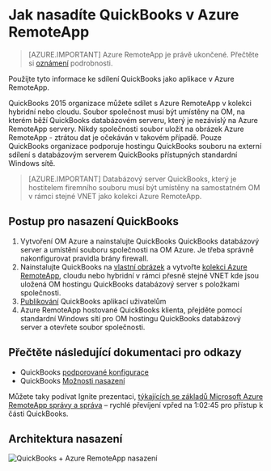 <properties 
    pageTitle="Nasazení QuickBooks v Azure RemoteApp | Microsoft Azure" 
    description="Naučte se sdílet QuickBooks s Azure RemoteApp." 
    services="remoteapp" 
    documentationCenter="" 
    authors="ericorman" 
    manager="mbaldwin" />

<tags 
    ms.service="remoteapp" 
    ms.workload="compute" 
    ms.tgt_pltfrm="na" 
    ms.devlang="na" 
    ms.topic="article" 
    ms.date="08/15/2016" 
    ms.author="elizapo" />



# <a name="how-do-you-deploy-quickbooks-in-azure-remoteapp"></a>Jak nasadíte QuickBooks v Azure RemoteApp

> [AZURE.IMPORTANT]
> Azure RemoteApp je právě ukončené. Přečtěte si [oznámení](https://go.microsoft.com/fwlink/?linkid=821148) podrobnosti.

Použijte tyto informace ke sdílení QuickBooks jako aplikace v Azure RemoteApp.


QuickBooks 2015 organizace můžete sdílet s Azure RemoteApp v kolekci hybridní nebo cloudu. Soubor společnost musí být umístěny na OM, na kterém běží QuickBooks databázovém serveru, který je nezávislý na Azure RemoteApp servery. Nikdy společnosti soubor uložit na obrázek Azure RemoteApp - ztrátou dat je očekáván v takovém případě. Pouze QuickBooks organizace podporuje hostingu QuickBooks souboru na externí sdílení s databázovým serverem QuickBooks přístupných standardní Windows sítě.   

> [AZURE.IMPORTANT] Databázový server QuickBooks, který je hostitelem firemního souboru musí být umístěny na samostatném OM v rámci stejné VNET jako kolekci Azure RemoteApp.  

## <a name="steps-to-deploy-quickbooks"></a>Postup pro nasazení QuickBooks

1. Vytvoření OM Azure a nainstalujte QuickBooks QuickBooks databázový server a umístění souboru společnosti na OM Azure.  Je třeba správně nakonfigurovat pravidla brány firewall.
2. Nainstalujte QuickBooks na [vlastní obrázek](remoteapp-imageoptions.md) a vytvořte [kolekci Azure RemoteApp](remoteapp-collections.md), cloudu nebo hybridní v rámci přesně stejné VNET kde jsou uložená OM hostingu QuickBooks databázový server s položkami společnosti. 
3.  [Publikování](remoteapp-publish.md) QuickBooks aplikací uživatelům
4.  Azure RemoteApp hostované QuickBooks klienta, přejděte pomocí standardní Windows sítí pro OM hostingu QuickBooks databázový server a otevřete soubor společnosti. 

## <a name="documentation-references"></a>Přečtěte následující dokumentaci pro odkazy

- QuickBooks [podporované konfigurace](http://enterprisesuite.intuit.com/products/enterprise-solutions/technical/#top)
- QuickBooks [Možnosti nasazení](http://enterprisesuite.intuit.com/everythingenterprise/launchpad/new-user/)

Můžete taky podívat Ignite prezentaci, [týkajících se základů Microsoft Azure RemoteApp správy a správa](https://channel9.msdn.com/Events/Ignite/2015/BRK3868) – rychlé převíjení vpřed na 1:02:45 pro přístup k části QuickBooks.

## <a name="deployment-architecture"></a>Architektura nasazení

![QuickBooks + Azure RemoteApp nasazení](./media/remoteapp-quickbooks/ra-quickbooks.png)